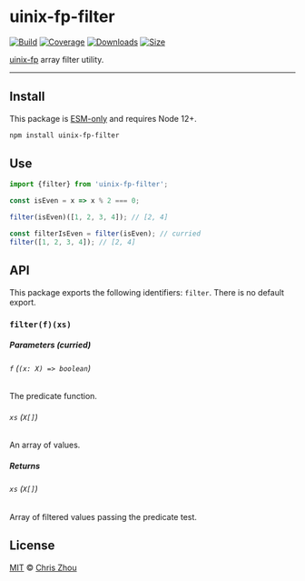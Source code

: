 # uinix-fp-filter

[![Build][build-badge]][build]
[![Coverage][coverage-badge]][coverage]
[![Downloads][downloads-badge]][downloads]
[![Size][bundle-size-badge]][bundle-size]

[uinix-fp] array filter utility.

---

## Install

This package is [ESM-only][] and requires Node 12+.

```sh
npm install uinix-fp-filter
```

## Use

```js
import {filter} from 'uinix-fp-filter';

const isEven = x => x % 2 === 0;

filter(isEven)([1, 2, 3, 4]); // [2, 4]

const filterIsEven = filter(isEven); // curried
filter([1, 2, 3, 4]); // [2, 4]
```

## API

This package exports the following identifiers: `filter`.  There is no default export.

### `filter(f)(xs)`

##### Parameters (curried)

###### `f` (`(x: X) => boolean`)
The predicate function.

###### `xs` (`X[]`)
An array of values.

##### Returns

###### `xs` (`X[]`)
Array of filtered values passing the predicate test.

## License

[MIT][license] © [Chris Zhou][author]

<!-- project -->
[author]: https://github.com/chrisrzhou
[license]: https://github.com/uinix-js/uinix-fp/blob/main/license
[build]: https://github.com/uinix-js/uinix-fp/actions
[build-badge]: https://github.com/uinix-js/uinix-fp/workflows/main/badge.svg
[coverage]: https://codecov.io/github/uinix-js/uinix-fp
[coverage-badge]: https://img.shields.io/codecov/c/github/uinix-js/uinix-fp.svg
[downloads]: https://www.npmjs.com/package/uinix-fp-filter
[downloads-badge]: https://img.shields.io/npm/dm/uinix-fp-filter.svg
[bundle-size]: https://bundlephobia.com/result?p=uinix-fp-filter
[bundle-size-badge]: https://img.shields.io/bundlephobia/minzip/uinix-fp-filter.svg

<!-- defs -->
[ESM-only]: https://gist.github.com/sindresorhus/a39789f98801d908bbc7ff3ecc99d99c
[uinix-fp]: https://github.com/uinix-js/uinix-fp
